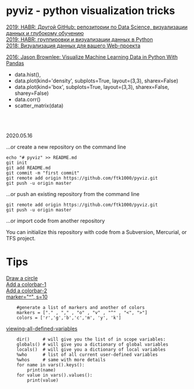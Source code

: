 # pyviz - python visualization tricks
[2019: HABR: Другой GitHub: репозитории по Data Science, визуализации данных и глубокому обучению](https://habr.com/ru/company/mailru/blog/437940/)<br>
[2019: HABR: группировки и визуализации данных в Python](https://habr.com/ru/company/mailru/blog/445834/)<br>
[2018: Визуализация данных для вашего Web-проекта](https://habr.com/ru/company/dataart/blog/417947/)<br>


[2016: Jason Brownlee: Visualize Machine Learning Data in Python With Pandas](https://machinelearningmastery.com/visualize-machine-learning-data-python-pandas/)<br>
  - data.hist(),  
  - data.plot(kind='density', subplots=True, layout=(3,3), sharex=False)
  - data.plot(kind='box', subplots=True, layout=(3,3), sharex=False, sharey=False)
  - data.corr()
  - scatter_matrix(data)
[]()<br>
[]()<br>
[]()<br>
[]()<br>

2020.05.16


…or create a new repository on the command line

    echo "# pyviz" >> README.md
    git init
    git add README.md
    git commit -m "first commit"
    git remote add origin https://github.com/ftk1000/pyviz.git
    git push -u origin master
                
…or push an existing repository from the command line

    git remote add origin https://github.com/ftk1000/pyviz.git
    git push -u origin master

…or import code from another repository

You can initialize this repository with code from a Subversion, Mercurial, or TFS project.

# Tips
[Draw a circle](https://stackoverflow.com/questions/9215658/plot-a-circle-with-pyplot)<br>
[Add a colorbar-1](https://stackoverflow.com/questions/45020583/python-3-adding-a-colorbar-with-matplotlib)<br>
[Add a colorbar-2](https://stackoverflow.com/questions/25505674/python-matplotlib-add-colorbar)<br>
[marker="^", s=10](https://stackoverflow.com/questions/19451400/matplotlib-scatter-marker-size)<br>

        #generate a list of markers and another of colors 
        markers = ["." , "," , "o" , "v" , "^" , "<", ">"]
        colors = ['r','g','b','c','m', 'y', 'k']

[viewing-all-defined-variables](https://stackoverflow.com/questions/633127/viewing-all-defined-variables)<br>

        dir()     # will give you the list of in scope variables:
        globals() # will give you a dictionary of global variables
        locals()  # will give you a dictionary of local variables
        %who      # list of all current user-defined variables
        %whos     # same with more details
        for name in vars().keys():
            print(name)
        for value in vars().values():
            print(value)
        
[]()<br>
[]()<br>
[]()<br>
[]()<br>
